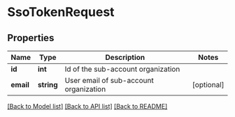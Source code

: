 # SsoTokenRequest

## Properties
Name | Type | Description | Notes
------------ | ------------- | ------------- | -------------
**id** | **int** | Id of the sub-account organization | 
**email** | **string** | User email of sub-account organization | [optional] 

[[Back to Model list]](../../README.md#documentation-for-models) [[Back to API list]](../../README.md#documentation-for-api-endpoints) [[Back to README]](../../README.md)


